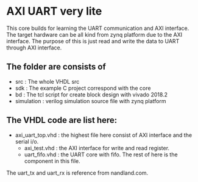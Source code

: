 # AXI UART very lite
This core builds for learning the UART communication and AXI interface. The target hardware can be all kind from zynq platform due to the AXI interface. The purpose of this is just read and write the data to UART through AXI interface.  

## The folder are consists of 
- src : The whole VHDL src 
- sdk : The example C project correspond with the core
- bd : The tcl script for create block design with vivado 2018.2 
- simulation : verilog simulation source file with zynq platform 

## The VHDL code are list here: 
- axi_uart_top.vhd : the highest file here consist of AXI interface and the serial i/o. 
  - axi_test.vhd : the AXI interface for write and read register. 
  - uart_fifo.vhd : the UART core with fifo. The rest of here is the component in this file. 
  
The uart_tx and uart_rx is reference from nandland.com. 
  

